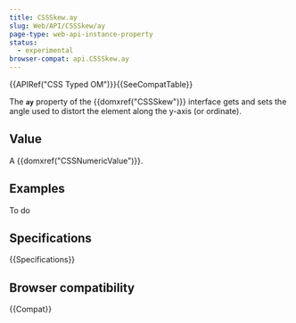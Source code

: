 ```yaml
---
title: CSSSkew.ay
slug: Web/API/CSSSkew/ay
page-type: web-api-instance-property
status:
  - experimental
browser-compat: api.CSSSkew.ay
---
```


{{APIRef("CSS Typed OM")}}{{SeeCompatTable}}

The **`ay`** property of the
{{domxref("CSSSkew")}} interface gets and sets the angle used to distort the element
along the y-axis (or ordinate).

## Value

A {{domxref("CSSNumericValue")}}.

## Examples

To do

## Specifications

{{Specifications}}

## Browser compatibility

{{Compat}}
